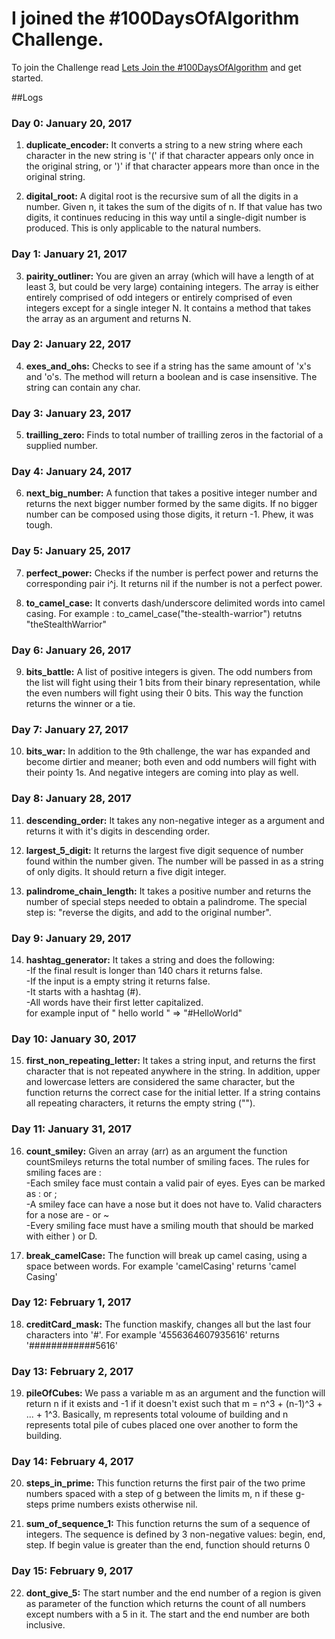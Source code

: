 # I joined the #100DaysOfAlgorithm Challenge.

To join the Challenge read [Lets Join the #100DaysOfAlgorithm](https://ishansubedi.herokuapp.com/blog/7) and get started.

##Logs

### Day 0: January 20, 2017
1) **duplicate_encoder:**  It converts a string to a new string where each character in the new string is '(' if that character appears only once in the original string, or ')' if that character appears more than once in the original string. 

2) **digital_root:** A digital root is the recursive sum of all the digits in a number. Given n, it takes the sum of the digits of n. If that value has two digits, it continues reducing in this way until a single-digit number is produced. This is only applicable to the natural numbers.

### Day 1: January 21, 2017

3) **pairity_outliner:**  You are given an array (which will have a length of at least 3, but could be very large) containing integers. The array is either entirely comprised of odd integers or entirely comprised of even integers except for a single integer N. It contains a method that takes the array as an argument and returns N.

### Day 2: January 22, 2017

4) **exes_and_ohs:**  Checks to see if a string has the same amount of 'x's and 'o's. The method will return a boolean and is case insensitive. The string can contain any char.

### Day 3: January 23, 2017

5) **trailling_zero:** Finds to total number of trailling zeros in the factorial of a supplied number. 

### Day 4: January 24, 2017

6) **next_big_number:** A function that takes a positive integer number and returns the next bigger number formed by the same digits. If no bigger number can be composed using those digits, it return -1. Phew, it was tough.

### Day 5: January 25, 2017

7) **perfect_power:** Checks if the number is perfect power and returns the corresponding pair i^j. It returns nil if the number is not a perfect power.

8) **to_camel_case:**  It converts dash/underscore delimited words into camel casing. For example : to_camel_case("the-stealth-warrior") retutns "theStealthWarrior"

### Day 6: January 26, 2017

9) **bits_battle:** A list of positive integers is given. The odd numbers from the list will fight using their 1 bits from their binary representation, while the even numbers will fight using their 0 bits. This way the function returns the winner or a tie.

### Day 7: January 27, 2017

10) **bits_war:** In addition to the 9th challenge, the war has expanded and become dirtier and meaner; both even and odd numbers will fight with their pointy 1s. And negative integers are coming into play as well. 

### Day 8: January 28, 2017

11) **descending_order:** It takes any non-negative integer as a argument and returns it with it's digits in descending order.

12) **largest_5_digit:** It returns the largest five digit sequence of number found within the number given. The number will be passed in as a string of only digits. It should return a five digit integer. 

13) **palindrome_chain_length:** It takes a positive number and returns the number of special steps needed to obtain a palindrome. The special step is: "reverse the digits, and add to the original number".

### Day 9: January 29, 2017

14) **hashtag_generator:** It takes a string and does the following:  
-If the final result is longer than 140 chars it returns false.  
-If the input is a empty string it returns false.  
-It starts with a hashtag (#).  
-All words have their first letter capitalized.  
for example input of " hello world " => "#HelloWorld"  

### Day 10: January 30, 2017

15) **first_non_repeating_letter:** It takes a string input, and returns the first character that is not repeated anywhere in the string. In addition, upper and lowercase letters are considered the same character, but the function returns the correct case for the initial letter. If a string contains all repeating characters, it returns the empty string ("").

### Day 11: January 31, 2017

16) **count_smiley:** Given an array (arr) as an argument the function countSmileys returns the total number of smiling faces. The rules for smiling faces are :  
-Each smiley face must contain a valid pair of eyes. Eyes can be marked as : or ;  
-A smiley face can have a nose but it does not have to. Valid characters for a nose are - or ~  
-Every smiling face must have a smiling mouth that should be marked with either ) or D. 

17) **break_camelCase:** The function will break up camel casing, using a space between words. For example 'camelCasing' returns 'camel Casing'

### Day 12: February 1, 2017

18) **creditCard_mask:** The function maskify, changes all but the last four characters into '#'. For example '4556364607935616' returns '############5616'

### Day 13: February 2, 2017

19) **pileOfCubes:** We pass a variable m as an argument and the function will return n if it exists and -1 if it doesn't exist such that m = n^3 + (n-1)^3 + ... + 1^3. Basically, m represents total voloume of building and n represents total pile of cubes placed one over another to form the building.

### Day 14: February 4, 2017

20) **steps_in_prime:** This function returns the first pair of the two prime numbers spaced with a step of g between the limits m, n if these g-steps prime numbers exists otherwise nil.

21) **sum_of_sequence_1:** This function returns the sum of a sequence of integers. The sequence is defined by 3 non-negative values: begin, end, step. If begin value is greater than the end, function should returns 0

### Day 15: February 9, 2017

22) **dont_give_5:** The start number and the end number of a region is given as parameter of the function which returns the count of all numbers except numbers with a 5 in it. The start and the end number are both inclusive.
